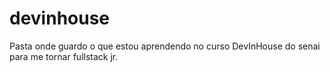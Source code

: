 # devinhouse
Pasta onde guardo o que estou aprendendo no curso DevInHouse do senai para me tornar fullstack jr.
